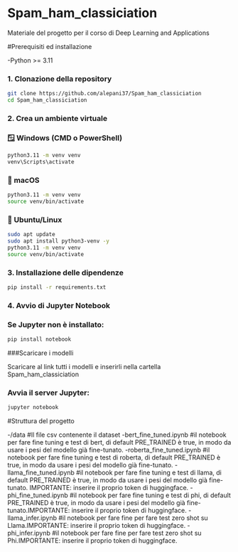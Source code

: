 # Spam_ham_classiciation

Materiale del progetto per il corso di Deep Learning and Applications

#Prerequisiti ed installazione

-Python >= 3.11

### 1. Clonazione della repository

```bash
git clone https://github.com/alepani37/Spam_ham_classiciation
cd Spam_ham_classiciation
```

### 2. Crea un ambiente virtuale

### 🪟 Windows (CMD o PowerShell)

```bash
python3.11 -m venv venv
venv\Scripts\activate
```

### 🍎 macOS

```bash
python3.11 -m venv venv
source venv/bin/activate
```

### 🐧 Ubuntu/Linux

```bash
sudo apt update
sudo apt install python3-venv -y
python3.11 -m venv venv
source venv/bin/activate
```

### 3. Installazione delle dipendenze

```bash
pip install -r requirements.txt
```

### 4. Avvio di Jupyter Notebook

### Se Jupyter non è installato:

```bash
pip install notebook
```

###Scaricare i modelli

Scaricare al link tutti i modelli e inserirli nella cartella Spam_ham_classiciation

### Avvia il server Jupyter:

```bash
jupyter notebook
```

#Struttura del progetto

-/data #Il file csv contenente il dataset
-bert_fine_tuned.ipynb #il notebook per fare fine tuning e test di bert, di default PRE_TRAINED è true, in modo da usare i pesi del modello già fine-tunato.
-roberta_fine_tuned.ipynb #il notebook per fare fine tuning e test di roberta, di default PRE_TRAINED è true, in modo da usare i pesi del modello già fine-tunato.
-llama_fine_tuned.ipynb #il notebook per fare fine tuning e test di llama, di default PRE_TRAINED è true, in modo da usare i pesi del modello già fine-tunato. IMPORTANTE: inserire il proprio token di huggingface.
-phi_fine_tuned.ipynb #il notebook per fare fine tuning e test di phi, di default PRE_TRAINED è true, in modo da usare i pesi del modello già fine-tunato.IMPORTANTE: inserire il proprio token di huggingface.
-llama_infer.ipynb #il notebook per fare fine per fare test zero shot su Llama.IMPORTANTE: inserire il proprio token di huggingface.
-phi_infer.ipynb #il notebook per fare fine per fare test zero shot su Phi.IMPORTANTE: inserire il proprio token di huggingface.

